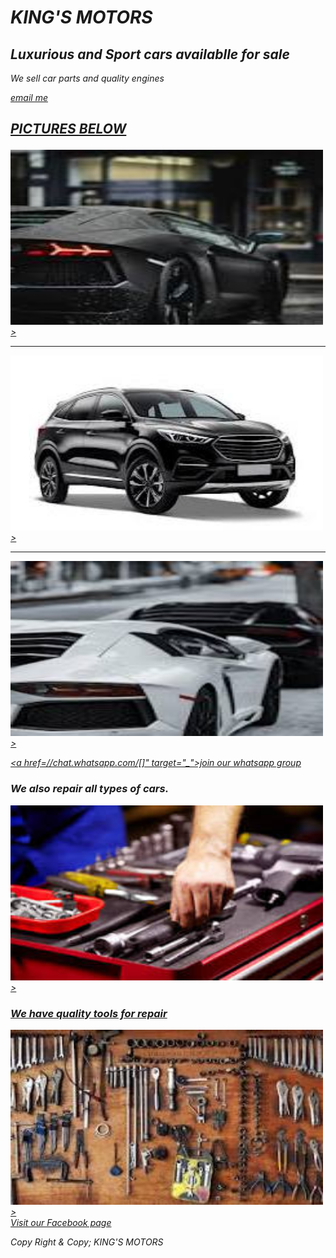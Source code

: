 
<style>
  body{
    background-image: url('SPORT.jpg');
    background-size: cover;
    background-repeat: no-repeat;
   }                                           
</style>


<h1><I>KING'S MOTORS<I></h1>

<h2>Luxurious and Sport cars availablle for sale</h2>

<p>We sell car parts and quality engines</P>

<body>
<a href="dikiokingdavid@gmail.com">
email me
<La>
</body>

<section>
<body>
<h2><p>PICTURES BELOW<p></h2>
</body>
</section>

<section>
<body>
<a href="link to facebook/whatsapp group">
<img src="car.jpg" alt=
"picture image" width="500" height="280">>
</body> 
</section>


<section>

<hr>

</section>

<section>
<body>
<a href="link to facebook/whatsapp group">
<img src="SWEET.jpg" alt=
"picture image" width="500" height="280">>
</body>
</section>

<section>

<hr>

</section>

<section>
<body>
<a href="link to facebook/whatsapp group">
<img src="CARS.jpg" alt=
"picture image" width="500" height="280">>
</body>
</section>

 <a href=//chat.whatsapp.com/[]" target="_">join our whatsapp group</a> 
<h3><span-style="background colour; blue; ">We also repair all types of cars.</h3>

<section>
<body>
<a href="link to facebook/whatsapp group">
<img src="REPAIR.jpg" alt=
"picture image" width="500" height="280">>
</body>
</section>

<h3><span-style="background colour; blue; ">We have quality tools for repair</h3>

<section>
<body>
<a href="link to facebook/whatsapp group">
<img src="tools.jpg" alt=
"picture image" width="500" height="280">>
</body>
</section>

<section>
<body>
<a href="https://www.facebook.com/Choice-Ones">Visit our Facebook page</a>
</body>
</section>

Copy Right & Copy; KING'S MOTORS
